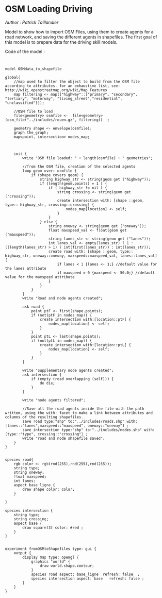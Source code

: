 [//]: # (keyword|operator_osm_file)
[//]: # (keyword|operator_covers)
[//]: # (keyword|operator_get)
[//]: # (keyword|operator_not)
[//]: # (keyword|operator_in)
[//]: # (keyword|operator_last)
[//]: # (keyword|statement_put)
[//]: # (keyword|statement_save)
[//]: # (keyword|concept_load_file)
[//]: # (keyword|concept_gis)
[//]: # (keyword|concept_shapefile)
[//]: # (keyword|concept_save_file)
[//]: # (keyword|concept_osm)
# OSM Loading Driving


_Author : Patrick Taillandier_

Model to show how to import OSM Files, using them to create agents for a road network, and saving the different agents in shapefiles. The first goal of this model is to prepare data for the driving skill models.


Code of the model : 

```


model OSMdata_to_shapefile 
 
global{
	//map used to filter the object to build from the OSM file according to attributes. for an exhaustive list, see: http://wiki.openstreetmap.org/wiki/Map_Features
	map filtering <- map(["highway"::["primary", "secondary", "tertiary", "motorway", "living_street","residential", "unclassified"]]);
	
	//OSM file to load
	file<geometry> osmfile <-  file<geometry>(osm_file("../includes/rouen.gz", filtering))  ;
	
	geometry shape <- envelope(osmfile);
	graph the_graph; 
	map<point, intersection> nodes_map;
	
	

	init {
		write "OSM file loaded: " + length(osmfile) + " geometries";
		
		//from the OSM file, creation of the selected agents
		loop geom over: osmfile {
			if (shape covers geom) {
				string highway_str <- string(geom get ("highway"));
				if (length(geom.points) = 1 ) {
					if ( highway_str != nil ) {
						string crossing <- string(geom get ("crossing"));
						create intersection with: [shape ::geom, type:: highway_str, crossing::crossing] {
							nodes_map[location] <- self;
						}
					}
				} else {
					string oneway <- string(geom get ("oneway"));
					float maxspeed_val <- float(geom get ("maxspeed"));
					string lanes_str <- string(geom get ("lanes"));
					int lanes_val <- empty(lanes_str) ? 1 : ((length(lanes_str) > 1) ? int(first(lanes_str)) : int(lanes_str));
					create road with: [shape ::geom, type:: highway_str, oneway::oneway, maxspeed::maxspeed_val, lanes::lanes_val] {
						if lanes < 1 {lanes <- 1;} //default value for the lanes attribute
						if maxspeed = 0 {maxspeed <- 50.0;} //default value for the maxspeed attribute
					}
				}	
			}
		}
		write "Road and node agents created";
		
		ask road {
			point ptF <- first(shape.points);
			if (not(ptF in nodes_map)) {
				create intersection with:[location::ptF] {
					nodes_map[location] <- self;
				}	
			}
			point ptL <- last(shape.points);
			if (not(ptL in nodes_map)) {
				create intersection with:[location::ptL] {
					nodes_map[location] <- self;
				}
			}
		}
			
		write "Supplementary node agents created";
		ask intersection {
			if (empty (road overlapping (self))) {
				do die;
			}
		}
		
		write "node agents filtered";
		
		//Save all the road agents inside the file with the path written, using the with: facet to make a link between attributes and columns of the resulting shapefiles. 
		save road type:"shp" to:"../includes/roads.shp" with:[lanes::"lanes",maxspeed::"maxspeed", oneway::"oneway"] ;
		save intersection type:"shp" to:"../includes/nodes.shp" with:[type::"type", crossing::"crossing"] ;
		write "road and node shapefile saved";
	}
}
	

species road{
	rgb color <- rgb(rnd(255),rnd(255),rnd(255));
	string type;
	string oneway;
	float maxspeed;
	int lanes;
	aspect base_ligne {
		draw shape color: color; 
	}
	
} 
	
species intersection {
	string type;
	string crossing;
	aspect base { 
		draw square(3) color: #red ;
	}
} 
	

experiment fromOSMtoShapefiles type: gui {
	output {
		display map type: opengl {
			graphics "world" {
				draw world.shape.contour;
			}
			species road aspect: base_ligne  refresh: false  ;
			species intersection aspect: base   refresh: false ;
		}
	}
}
```
